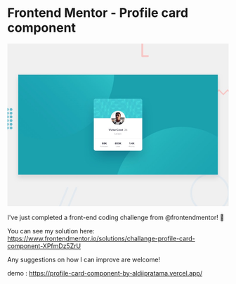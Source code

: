 # Frontend Mentor - Profile card component

![Design preview for the Profile card component coding challenge](./design/desktop-preview.jpg)

I've just completed a front-end coding challenge from @frontendmentor! 🎉

You can see my solution here: https://www.frontendmentor.io/solutions/challange-profile-card-component-XPfmDz5ZrU

Any suggestions on how I can improve are welcome!

demo : https://profile-card-component-by-aldiipratama.vercel.app/
